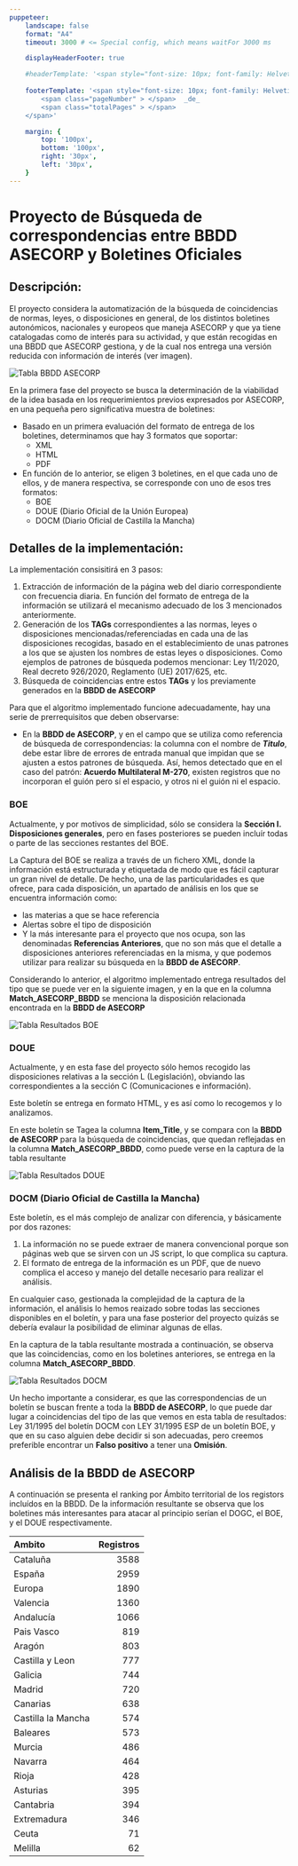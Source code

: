 ```yaml
---
puppeteer:
    landscape: false
    format: "A4"
    timeout: 3000 # <= Special config, which means waitFor 3000 ms

    displayHeaderFooter: true

    #headerTemplate: '<span style="font-size: 10px; font-family: Helvetica; border: 0px solid green; display: flex; justify-content: center; align-items: flex-start; width: 100%; height: 20px; background-color: black; color: black; margin: 30px;">Header 1</span>'             
    
    footerTemplate: '<span style="font-size: 10px; font-family: Helvetica; border: 0px solid green; display: flex; justify-content: center; align-items: flex-end; width: 100%; height: 20px; background-color: red; color:black; margin: 30px;"> 
        <span class="pageNumber" > </span>  _de_  
        <span class="totalPages" > </span> 
    </span>'

    margin: {
        top: '100px',
        bottom: '100px',
        right: '30px',
        left: '30px',
    }
---
```


# Proyecto de Búsqueda de correspondencias entre BBDD ASECORP y Boletines Oficiales

## Descripción:

El proyecto considera la automatización de la búsqueda de coincidencias de normas, leyes, o disposiciones en general, de los distintos boletines autonómicos, nacionales y europeos que maneja ASECORP y que ya tiene catalogadas como de interés para su actividad, y que están recogidas en una BBDD que ASECORP gestiona, y de la cual nos entrega una versión reducida con información de interés (ver imagen).

![Tabla BBDD ASECORP](ASECORP/Images/Captura_de_pantalla_ASECORP-01.png "BBDD ASECORP")

En la primera fase del proyecto se busca la determinación de la viabilidad de la idea basada en los requerimientos previos expresados por ASECORP, en una pequeña pero significativa muestra de boletines:
* Basado en un primera evaluación del formato de entrega de los boletines, determinamos que hay 3 formatos que soportar:
    + XML
    + HTML
    + PDF
* En función de lo anterior, se eligen 3 boletines, en el que cada uno de ellos, y de manera respectiva, se corresponde con uno de esos tres formatos:
    + BOE
    + DOUE (Diario Oficial de la Unión Europea)
    + DOCM (Diario Oficial de Castilla la Mancha)

## Detalles de la implementación:

La implementación consisitirá en 3 pasos:
1. Extracción de información de la página web del diario correspondiente con frecuencia diaria. En función del formato de entrega de la información se utilizará el mecanismo adecuado de los 3 mencionados anteriormente.
2. Generación de los **TAGs** correspondientes a las normas, leyes o disposiciones mencionadas/referenciadas en cada una de las disposiciones recogidas, basado en el establecimiento de unas patrones a los que se ajusten los nombres de estas leyes o disposiciones. Como ejemplos de patrones de búsqueda podemos mencionar: Ley 11/2020, Real decreto 926/2020, Reglamento (UE) 2017/625, etc.
3. Búsqueda de coincidencias entre estos **TAGs** y los previamente generados en la **BBDD de ASECORP** 

Para que el algoritmo implementado funcione adecuadamente, hay una serie de prerrequisitos que deben observarse:
* En la **BBDD de ASECORP**, y en el campo que se utiliza como referencia de búsqueda de correspondencias: la columna con el nombre de ***Titulo***, debe estar libre de errores de entrada manual que impidan que se ajusten a estos patrones de búsqueda. Así, hemos detectado que en el caso del patrón: **Acuerdo Multilateral M-270**, existen registros que no incorporan el guión pero sí el espacio, y otros ni el guión ni el espacio. 


### BOE

Actualmente, y por motivos de simplicidad, sólo se considera la **Sección I. Disposiciones generales**, pero en fases posteriores se pueden incluír todas o parte de las secciones restantes del BOE. 

La Captura del BOE se realiza a través de un fichero XML, donde la información está estructurada y etiquetada de modo que es fácil capturar un gran nivel de detalle. De hecho, una de las particularidades es que ofrece, para cada disposición, un apartado de análisis en los que se encuentra información como:
* las materias a que se hace referencia
* Alertas sobre el tipo de disposición
* Y la más interesante para el proyecto que nos ocupa, son las  denominadas **Referencias Anteriores**, que no son más que el detalle a disposiciones anteriores referenciadas en la misma, y que podemos utilizar para realizar su búsqueda en la **BBDD de ASECORP**.

Considerando lo anterior, el algoritmo implementado entrega resultados del tipo que se puede ver en la siguiente imagen, y en la que en la columna **Match_ASECORP_BBDD** se menciona la disposición relacionada encontrada en la **BBDD de ASECORP**

![Tabla Resultados BOE](ASECORP/Images/Captura_de_pantalla_ASECORP-02.png "BBDD ASECORP")


### DOUE

Actualmente, y en esta fase del proyecto sólo hemos recogido las disposiciones relativas a la sección L (Legislación), obviando las correspondientes a la sección C (Comunicaciones e información).

Este boletín se entrega en formato HTML, y es así como lo recogemos y lo analizamos.

En este boletín se Tagea la columna **Item_Title**, y se compara con la **BBDD de ASECORP** para la búsqueda de coincidencias, que quedan reflejadas en la columna **Match_ASECORP_BBDD**, como puede verse en la captura de la tabla resultante

![Tabla Resultados DOUE](ASECORP/Images/Captura_de_pantalla_ASECORP-03.png "BBDD ASECORP")

### DOCM (Diario Oficial de Castilla la Mancha)

Este boletín, es el más complejo de analizar con diferencia, y básicamente por dos razones:
1. La información no se puede extraer de manera convencional porque son páginas web que se sirven con un JS script, lo que complica su captura.
2. El formato de entrega de la información es un PDF, que de nuevo complica el acceso y manejo del detalle necesario para realizar el análisis.

En cualquier caso, gestionada la complejidad de la captura de la información, el análisis lo hemos reaizado sobre todas las secciones disponibles en el boletín, y para una fase posterior del proyecto quizás se debería evalaur la posibilidad de eliminar algunas de ellas.

En la captura de la tabla resultante mostrada a continuación, se observa que las coincidencias, como en los boletines anteriores, se entrega en la columna **Match_ASECORP_BBDD**.

![Tabla Resultados DOCM](ASECORP/Images/Captura_de_pantalla_ASECORP-04.png "BBDD ASECORP")

Un hecho importante a considerar, es que las correspondencias de un boletín se buscan frente a toda la **BBDD de ASECORP**, lo que puede dar lugar a coincidencias del tipo de las que vemos en esta tabla de resultados: Ley 31/1995 del boletín DOCM con LEY 31/1995 ESP de un boletín BOE, y que en su caso alguien debe decidir si son adecuadas, pero creemos preferible encontrar un **Falso positivo** a tener una **Omisión**.  

## Análisis de la BBDD de ASECORP

A continuación se presenta el ranking por Ámbito territorial de los registors incluídos en la BBDD. De la información resultante se observa que los boletines más interesantes para atacar al principio serían el DOGC, el BOE, y el DOUE respectivamente.

| Ambito             |   Registros |
|:-------------------|---------:|
| Cataluña           |     3588 |
| España             |     2959 |
| Europa             |     1890 |
| Valencia           |     1360 |
| Andalucía          |     1066 |
| Pais Vasco         |      819 |
| Aragón             |      803 |
| Castilla y Leon    |      777 |
| Galicia            |      744 |
| Madrid             |      720 |
| Canarias           |      638 |
| Castilla la Mancha |      574 |
| Baleares           |      573 |
| Murcia             |      486 |
| Navarra            |      464 |
| Rioja              |      428 |
| Asturias           |      395 |
| Cantabria          |      394 |
| Extremadura        |      346 |
| Ceuta              |       71 |
| Melilla            |       62 |